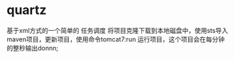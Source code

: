 # quartz
基于xml方式的一个简单的 任务调度
将项目克隆下载到本地磁盘中，使用sts导入maven项目，更新项目，使用命令tomcat7:run 运行项目，这个项目会在每分钟的整秒输出donnn;

